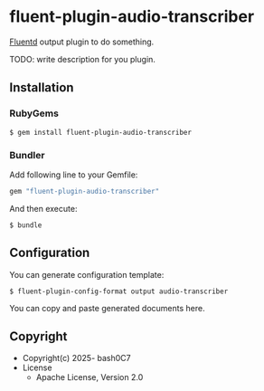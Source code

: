 # fluent-plugin-audio-transcriber

[Fluentd](https://fluentd.org/) output plugin to do something.

TODO: write description for you plugin.

## Installation

### RubyGems

```
$ gem install fluent-plugin-audio-transcriber
```

### Bundler

Add following line to your Gemfile:

```ruby
gem "fluent-plugin-audio-transcriber"
```

And then execute:

```
$ bundle
```

## Configuration

You can generate configuration template:

```
$ fluent-plugin-config-format output audio-transcriber
```

You can copy and paste generated documents here.

## Copyright

* Copyright(c) 2025- bash0C7
* License
  * Apache License, Version 2.0
